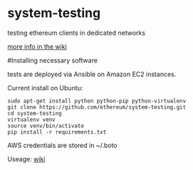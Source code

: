 system-testing
==============

testing ethereum clients in dedicated networks

[more info in the wiki](https://github.com/ethereum/system-testing/wiki)


#Installing necessary software

tests are deployed via Ansible on Amazon EC2 instances. 

 
Current install on Ubuntu:
```
sudo apt-get install python python-pip python-virtualenv
git clone https://github.com/ethereum/system-testing.git
cd system-testing
virtualenv venv
source venv/bin/activate
pip install -r requirements.txt

```
AWS credentials are stored in ~/.boto

Useage: [wiki](https://github.com/ethereum/system-testing/wiki/How-to-run-a-test)
